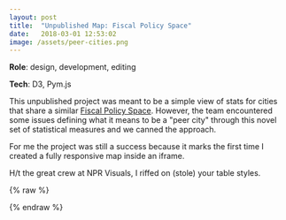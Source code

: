 ```yaml
---
layout: post
title:  "Unpublished Map: Fiscal Policy Space"
date:   2018-03-01 12:53:02
image: /assets/peer-cities.png
---
```


**Role**: design, development, editing

**Tech**: D3, Pym.js

This unpublished project was meant to be a simple view of stats for cities that share a similar [Fiscal Policy Space](http://fiscalpolicyspace.greatcities.uic.edu/). However, the team encountered some issues defining what it means to be a "peer city" through this novel set of statistical measures and we canned the approach. 

For me the project was still a success because it marks the first time I created a fully responsive map inside an iframe. 

H/t the great crew at NPR Visuals, I riffed on (stole) your table styles.

{% raw %}
  <div>
    <div id="iframe-here"></div>
  </div>
  <script src="https://pym.nprapps.org/pym.v1.js" type="text/javascript"></script>
  <script>
      var pymParent = new pym.Parent("iframe-here", "https://s3.amazonaws.com/peercities/index.html", {});
  </script>
{% endraw %}
